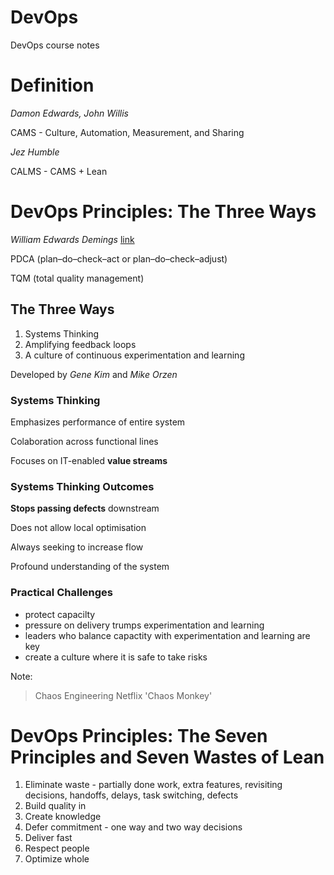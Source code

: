 # DevOps
DevOps course notes

# Definition

*Damon Edwards, John Willis*

CAMS - Culture, Automation, Measurement, and Sharing

*Jez Humble*

CALMS - CAMS + Lean

# DevOps Principles: The Three Ways

*William Edwards Demings*
[link](https://en.wikipedia.org/wiki/W._Edwards_Deming)

PDCA  (plan–do–check–act or plan–do–check–adjust)

TQM (total quality management)

## The Three Ways

1. Systems Thinking
2. Amplifying feedback loops
3. A culture of continuous experimentation and learning

Developed by *Gene Kim* and *Mike Orzen*

### Systems Thinking

Emphasizes performance of entire system

Colaboration across functional lines

Focuses on IT-enabled **value streams**

### Systems Thinking Outcomes

**Stops passing defects** downstream

Does not allow local optimisation

Always seeking to increase flow

Profound understanding of the system

### Practical Challenges

 - protect capacilty
 - pressure on delivery trumps experimentation and learning
 - leaders who balance capactity with experimentation and learning are key
 - create a culture where it is safe to take risks
 
 Note:
 
 > Chaos Engineering
 > Netflix 'Chaos Monkey'
 
 
# DevOps Principles: The Seven Principles and Seven Wastes of Lean

1. Eliminate waste - partially done work, extra features, revisiting decisions, handoffs, delays, task switching, defects
3. Build quality in
4. Create knowledge
5. Defer commitment - one way and two way decisions
6. Deliver fast
7. Respect people
8. Optimize whole


